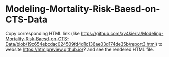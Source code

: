 # Modeling-Mortality-Risk-Baesd-on-CTS-Data

Copy corresponding HTML link (like https://github.com/xy4kierra/Modeling-Mortality-Risk-Baesd-on-CTS-Data/blob/19c654ebcdac024509fd4d1c136ae03d174de35b/report3.html) to website https://htmlpreview.github.io/? and see the rendered HTML file.
